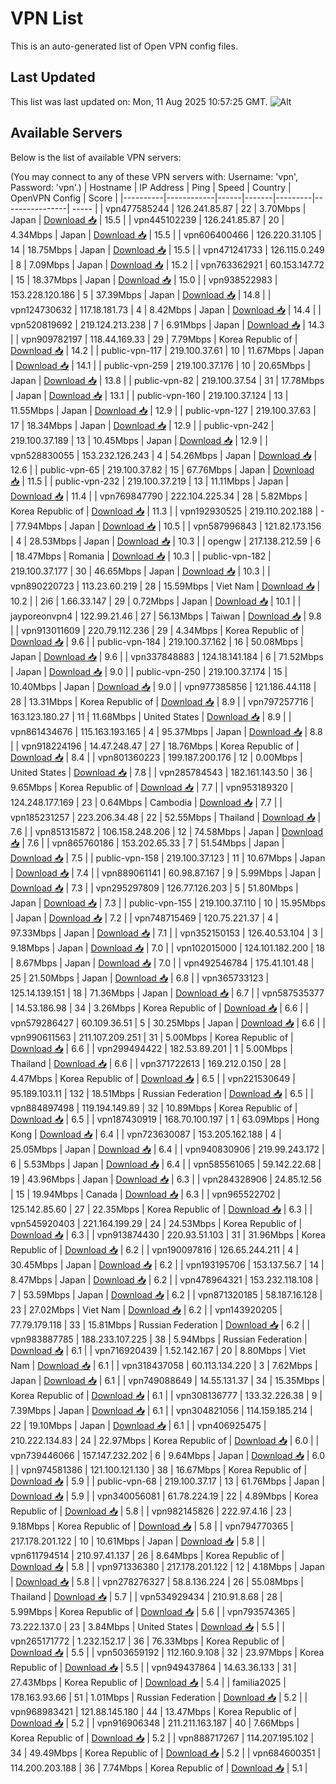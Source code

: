 # VPN List

This is an auto-generated list of Open VPN config files.

## Last Updated

This list was last updated on: Mon, 11 Aug 2025 10:57:25 GMT.
![Alt](https://repobeats.axiom.co/api/embed/186b98318ef1479477931607c1ad7d823f12451f.svg "Repobeats analytics image")

## Available Servers

Below is the list of available VPN servers:

(You may connect to any of these VPN servers with: Username: 'vpn', Password: 'vpn'.)
| Hostname | IP Address | Ping | Speed | Country | OpenVPN Config | Score |
|----------|------------|------|-------|---------|----------------| ----- |
| vpn477585244 | 126.241.85.87 | 22 | 3.70Mbps | Japan | [Download 📥](./configs/server_0_JP.ovpn) | 15.5 |
| vpn445102239 | 126.241.85.87 | 20 | 4.34Mbps | Japan | [Download 📥](./configs/server_1_JP.ovpn) | 15.5 |
| vpn606400466 | 126.220.31.105 | 14 | 18.75Mbps | Japan | [Download 📥](./configs/server_2_JP.ovpn) | 15.5 |
| vpn471241733 | 126.115.0.249 | 8 | 7.09Mbps | Japan | [Download 📥](./configs/server_3_JP.ovpn) | 15.2 |
| vpn763362921 | 60.153.147.72 | 15 | 18.37Mbps | Japan | [Download 📥](./configs/server_4_JP.ovpn) | 15.0 |
| vpn938522983 | 153.228.120.186 | 5 | 37.39Mbps | Japan | [Download 📥](./configs/server_5_JP.ovpn) | 14.8 |
| vpn124730632 | 117.18.181.73 | 4 | 8.42Mbps | Japan | [Download 📥](./configs/server_6_JP.ovpn) | 14.4 |
| vpn520819692 | 219.124.213.238 | 7 | 6.91Mbps | Japan | [Download 📥](./configs/server_7_JP.ovpn) | 14.3 |
| vpn909782197 | 118.44.169.33 | 29 | 7.79Mbps | Korea Republic of | [Download 📥](./configs/server_8_KR.ovpn) | 14.2 |
| public-vpn-117 | 219.100.37.61 | 10 | 11.67Mbps | Japan | [Download 📥](./configs/server_9_JP.ovpn) | 14.1 |
| public-vpn-259 | 219.100.37.176 | 10 | 20.65Mbps | Japan | [Download 📥](./configs/server_10_JP.ovpn) | 13.8 |
| public-vpn-82 | 219.100.37.54 | 31 | 17.78Mbps | Japan | [Download 📥](./configs/server_11_JP.ovpn) | 13.1 |
| public-vpn-160 | 219.100.37.124 | 13 | 11.55Mbps | Japan | [Download 📥](./configs/server_12_JP.ovpn) | 12.9 |
| public-vpn-127 | 219.100.37.63 | 17 | 18.34Mbps | Japan | [Download 📥](./configs/server_13_JP.ovpn) | 12.9 |
| public-vpn-242 | 219.100.37.189 | 13 | 10.45Mbps | Japan | [Download 📥](./configs/server_14_JP.ovpn) | 12.9 |
| vpn528830055 | 153.232.126.243 | 4 | 54.26Mbps | Japan | [Download 📥](./configs/server_15_JP.ovpn) | 12.6 |
| public-vpn-65 | 219.100.37.82 | 15 | 67.76Mbps | Japan | [Download 📥](./configs/server_16_JP.ovpn) | 11.5 |
| public-vpn-232 | 219.100.37.219 | 13 | 11.11Mbps | Japan | [Download 📥](./configs/server_17_JP.ovpn) | 11.4 |
| vpn769847790 | 222.104.225.34 | 28 | 5.82Mbps | Korea Republic of | [Download 📥](./configs/server_18_KR.ovpn) | 11.3 |
| vpn192930525 | 219.110.202.188 | - | 77.94Mbps | Japan | [Download 📥](./configs/server_19_JP.ovpn) | 10.5 |
| vpn587996843 | 121.82.173.156 | 4 | 28.53Mbps | Japan | [Download 📥](./configs/server_20_JP.ovpn) | 10.3 |
| opengw | 217.138.212.59 | 6 | 18.47Mbps | Romania | [Download 📥](./configs/server_21_RO.ovpn) | 10.3 |
| public-vpn-182 | 219.100.37.177 | 30 | 46.65Mbps | Japan | [Download 📥](./configs/server_22_JP.ovpn) | 10.3 |
| vpn890220723 | 113.23.60.219 | 28 | 15.59Mbps | Viet Nam | [Download 📥](./configs/server_23_VN.ovpn) | 10.2 |
| 2i6 | 1.66.33.147 | 29 | 0.72Mbps | Japan | [Download 📥](./configs/server_24_JP.ovpn) | 10.1 |
| jayporeonvpn4 | 122.99.21.46 | 27 | 56.13Mbps | Taiwan | [Download 📥](./configs/server_25_TW.ovpn) | 9.8 |
| vpn913011609 | 220.79.112.236 | 29 | 4.34Mbps | Korea Republic of | [Download 📥](./configs/server_26_KR.ovpn) | 9.6 |
| public-vpn-184 | 219.100.37.162 | 16 | 50.08Mbps | Japan | [Download 📥](./configs/server_27_JP.ovpn) | 9.6 |
| vpn337848883 | 124.18.141.184 | 6 | 71.52Mbps | Japan | [Download 📥](./configs/server_28_JP.ovpn) | 9.0 |
| public-vpn-250 | 219.100.37.174 | 15 | 10.40Mbps | Japan | [Download 📥](./configs/server_29_JP.ovpn) | 9.0 |
| vpn977385856 | 121.186.44.118 | 28 | 13.31Mbps | Korea Republic of | [Download 📥](./configs/server_30_KR.ovpn) | 8.9 |
| vpn797257716 | 163.123.180.27 | 11 | 11.68Mbps | United States | [Download 📥](./configs/server_31_US.ovpn) | 8.9 |
| vpn861434676 | 115.163.193.165 | 4 | 95.37Mbps | Japan | [Download 📥](./configs/server_32_JP.ovpn) | 8.8 |
| vpn918224196 | 14.47.248.47 | 27 | 18.76Mbps | Korea Republic of | [Download 📥](./configs/server_33_KR.ovpn) | 8.4 |
| vpn801360223 | 199.187.200.176 | 12 | 0.00Mbps | United States | [Download 📥](./configs/server_34_US.ovpn) | 7.8 |
| vpn285784543 | 182.161.143.50 | 36 | 9.65Mbps | Korea Republic of | [Download 📥](./configs/server_35_KR.ovpn) | 7.7 |
| vpn953189320 | 124.248.177.169 | 23 | 0.64Mbps | Cambodia | [Download 📥](./configs/server_36_KH.ovpn) | 7.7 |
| vpn185231257 | 223.206.34.48 | 22 | 52.55Mbps | Thailand | [Download 📥](./configs/server_37_TH.ovpn) | 7.6 |
| vpn851315872 | 106.158.248.206 | 12 | 74.58Mbps | Japan | [Download 📥](./configs/server_38_JP.ovpn) | 7.6 |
| vpn865760186 | 153.202.65.33 | 7 | 51.54Mbps | Japan | [Download 📥](./configs/server_39_JP.ovpn) | 7.5 |
| public-vpn-158 | 219.100.37.123 | 11 | 10.67Mbps | Japan | [Download 📥](./configs/server_40_JP.ovpn) | 7.4 |
| vpn889061141 | 60.98.87.167 | 9 | 5.99Mbps | Japan | [Download 📥](./configs/server_41_JP.ovpn) | 7.3 |
| vpn295297809 | 126.77.126.203 | 5 | 51.80Mbps | Japan | [Download 📥](./configs/server_42_JP.ovpn) | 7.3 |
| public-vpn-155 | 219.100.37.110 | 10 | 15.95Mbps | Japan | [Download 📥](./configs/server_43_JP.ovpn) | 7.2 |
| vpn748715469 | 120.75.221.37 | 4 | 97.33Mbps | Japan | [Download 📥](./configs/server_44_JP.ovpn) | 7.1 |
| vpn352150153 | 126.40.53.104 | 3 | 9.18Mbps | Japan | [Download 📥](./configs/server_45_JP.ovpn) | 7.0 |
| vpn102015000 | 124.101.182.200 | 18 | 8.67Mbps | Japan | [Download 📥](./configs/server_46_JP.ovpn) | 7.0 |
| vpn492546784 | 175.41.101.48 | 25 | 21.50Mbps | Japan | [Download 📥](./configs/server_47_JP.ovpn) | 6.8 |
| vpn365733123 | 125.14.139.151 | 18 | 71.36Mbps | Japan | [Download 📥](./configs/server_48_JP.ovpn) | 6.7 |
| vpn587535377 | 14.53.186.98 | 34 | 3.26Mbps | Korea Republic of | [Download 📥](./configs/server_49_KR.ovpn) | 6.6 |
| vpn579286427 | 60.109.36.51 | 5 | 30.25Mbps | Japan | [Download 📥](./configs/server_50_JP.ovpn) | 6.6 |
| vpn990611563 | 211.107.209.251 | 31 | 5.00Mbps | Korea Republic of | [Download 📥](./configs/server_51_KR.ovpn) | 6.6 |
| vpn299494422 | 182.53.89.201 | 1 | 5.00Mbps | Thailand | [Download 📥](./configs/server_52_TH.ovpn) | 6.6 |
| vpn371722613 | 169.212.0.150 | 28 | 4.47Mbps | Korea Republic of | [Download 📥](./configs/server_53_KR.ovpn) | 6.5 |
| vpn221530649 | 95.189.103.11 | 132 | 18.51Mbps | Russian Federation | [Download 📥](./configs/server_54_RU.ovpn) | 6.5 |
| vpn884897498 | 119.194.149.89 | 32 | 10.89Mbps | Korea Republic of | [Download 📥](./configs/server_55_KR.ovpn) | 6.5 |
| vpn187430919 | 168.70.100.197 | 1 | 63.09Mbps | Hong Kong | [Download 📥](./configs/server_56_HK.ovpn) | 6.4 |
| vpn723630087 | 153.205.162.188 | 4 | 25.05Mbps | Japan | [Download 📥](./configs/server_57_JP.ovpn) | 6.4 |
| vpn940830906 | 219.99.243.172 | 6 | 5.53Mbps | Japan | [Download 📥](./configs/server_58_JP.ovpn) | 6.4 |
| vpn585561065 | 59.142.22.68 | 19 | 43.96Mbps | Japan | [Download 📥](./configs/server_59_JP.ovpn) | 6.3 |
| vpn284328906 | 24.85.12.56 | 15 | 19.94Mbps | Canada | [Download 📥](./configs/server_60_CA.ovpn) | 6.3 |
| vpn965522702 | 125.142.85.60 | 27 | 22.35Mbps | Korea Republic of | [Download 📥](./configs/server_61_KR.ovpn) | 6.3 |
| vpn545920403 | 221.164.199.29 | 24 | 24.53Mbps | Korea Republic of | [Download 📥](./configs/server_62_KR.ovpn) | 6.3 |
| vpn913874430 | 220.93.51.103 | 31 | 31.96Mbps | Korea Republic of | [Download 📥](./configs/server_63_KR.ovpn) | 6.2 |
| vpn190097816 | 126.65.244.211 | 4 | 30.45Mbps | Japan | [Download 📥](./configs/server_64_JP.ovpn) | 6.2 |
| vpn193195706 | 153.137.56.7 | 14 | 8.47Mbps | Japan | [Download 📥](./configs/server_65_JP.ovpn) | 6.2 |
| vpn478964321 | 153.232.118.108 | 7 | 53.59Mbps | Japan | [Download 📥](./configs/server_66_JP.ovpn) | 6.2 |
| vpn871320185 | 58.187.16.128 | 23 | 27.02Mbps | Viet Nam | [Download 📥](./configs/server_67_VN.ovpn) | 6.2 |
| vpn143920205 | 77.79.179.118 | 33 | 15.81Mbps | Russian Federation | [Download 📥](./configs/server_68_RU.ovpn) | 6.2 |
| vpn983887785 | 188.233.107.225 | 38 | 5.94Mbps | Russian Federation | [Download 📥](./configs/server_69_RU.ovpn) | 6.1 |
| vpn716920439 | 1.52.142.167 | 20 | 8.80Mbps | Viet Nam | [Download 📥](./configs/server_70_VN.ovpn) | 6.1 |
| vpn318437058 | 60.113.134.220 | 3 | 7.62Mbps | Japan | [Download 📥](./configs/server_71_JP.ovpn) | 6.1 |
| vpn749088649 | 14.55.131.37 | 34 | 15.35Mbps | Korea Republic of | [Download 📥](./configs/server_72_KR.ovpn) | 6.1 |
| vpn308136777 | 133.32.226.38 | 9 | 7.39Mbps | Japan | [Download 📥](./configs/server_73_JP.ovpn) | 6.1 |
| vpn304821056 | 114.159.185.214 | 22 | 19.10Mbps | Japan | [Download 📥](./configs/server_74_JP.ovpn) | 6.1 |
| vpn406925475 | 210.222.134.83 | 24 | 22.97Mbps | Korea Republic of | [Download 📥](./configs/server_75_KR.ovpn) | 6.0 |
| vpn739446066 | 157.147.232.202 | 6 | 9.64Mbps | Japan | [Download 📥](./configs/server_76_JP.ovpn) | 6.0 |
| vpn974581386 | 121.100.121.130 | 38 | 16.67Mbps | Korea Republic of | [Download 📥](./configs/server_77_KR.ovpn) | 5.9 |
| public-vpn-68 | 219.100.37.17 | 13 | 61.76Mbps | Japan | [Download 📥](./configs/server_78_JP.ovpn) | 5.9 |
| vpn340056081 | 61.78.224.19 | 22 | 4.89Mbps | Korea Republic of | [Download 📥](./configs/server_79_KR.ovpn) | 5.8 |
| vpn982145826 | 222.97.4.16 | 23 | 9.18Mbps | Korea Republic of | [Download 📥](./configs/server_80_KR.ovpn) | 5.8 |
| vpn794770365 | 217.178.201.122 | 10 | 10.61Mbps | Japan | [Download 📥](./configs/server_81_JP.ovpn) | 5.8 |
| vpn611794514 | 210.97.41.137 | 26 | 8.64Mbps | Korea Republic of | [Download 📥](./configs/server_82_KR.ovpn) | 5.8 |
| vpn971336380 | 217.178.201.122 | 12 | 4.18Mbps | Japan | [Download 📥](./configs/server_83_JP.ovpn) | 5.8 |
| vpn278276327 | 58.8.136.224 | 26 | 55.08Mbps | Thailand | [Download 📥](./configs/server_84_TH.ovpn) | 5.7 |
| vpn534929434 | 210.91.8.68 | 28 | 5.99Mbps | Korea Republic of | [Download 📥](./configs/server_85_KR.ovpn) | 5.6 |
| vpn793574365 | 73.222.137.0 | 23 | 3.84Mbps | United States | [Download 📥](./configs/server_86_US.ovpn) | 5.5 |
| vpn265171772 | 1.232.152.17 | 36 | 76.33Mbps | Korea Republic of | [Download 📥](./configs/server_87_KR.ovpn) | 5.5 |
| vpn503659192 | 112.160.9.108 | 32 | 23.97Mbps | Korea Republic of | [Download 📥](./configs/server_88_KR.ovpn) | 5.5 |
| vpn949437864 | 14.63.36.133 | 31 | 27.43Mbps | Korea Republic of | [Download 📥](./configs/server_89_KR.ovpn) | 5.4 |
| familia2025 | 178.163.93.66 | 51 | 1.01Mbps | Russian Federation | [Download 📥](./configs/server_90_RU.ovpn) | 5.2 |
| vpn968983421 | 121.88.145.180 | 44 | 13.47Mbps | Korea Republic of | [Download 📥](./configs/server_91_KR.ovpn) | 5.2 |
| vpn916906348 | 211.211.163.187 | 40 | 7.66Mbps | Korea Republic of | [Download 📥](./configs/server_92_KR.ovpn) | 5.2 |
| vpn888717267 | 114.207.195.102 | 34 | 49.49Mbps | Korea Republic of | [Download 📥](./configs/server_93_KR.ovpn) | 5.2 |
| vpn684600351 | 114.200.203.188 | 36 | 7.74Mbps | Korea Republic of | [Download 📥](./configs/server_94_KR.ovpn) | 5.1 |
